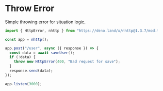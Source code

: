 # Throw Error

Simple throwing error for situation logic.

```js
import { HttpError, nhttp } from "https://deno.land/x/nhttp@1.3.7/mod.ts";

const app = nhttp();

app.post("/user", async ({ response }) => {
  const data = await saveUser();
  if (!data) {
    throw new HttpError(400, "Bad request for save");
  }
  response.send(data);
});

app.listen(3000);
```
